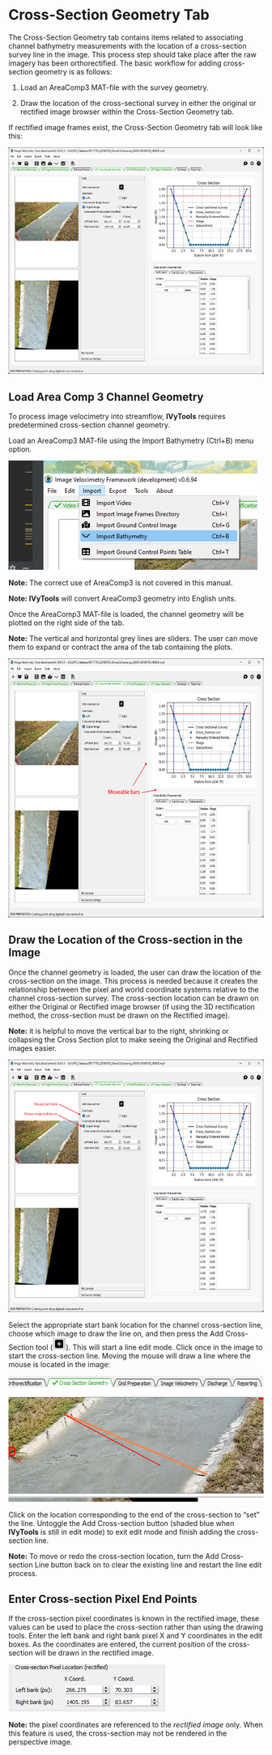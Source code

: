# Cross-Section Geometry Tab

The Cross-Section Geometry tab contains items related to associating
channel bathymetry measurements with the location of a cross-section
survey line in the image. This process step should take place after the
raw imagery has been orthorectified. The basic workflow for adding
cross-section geometry is as follows:

1.  Load an AreaComp3 MAT-file with the survey geometry.

2.  Draw the location of the cross-sectional survey in either the
    original or rectified image browser within the Cross-Section
    Geometry tab.

If rectified image frames exist, the Cross-Section Geometry tab will
look like this:

<img src="../source/assets/cross_section_geometry_tab/media/image1.png"
style="width:5.72493in;height:4.67222in" />

## Load Area Comp 3 Channel Geometry

To process image velocimetry into streamflow, **IVyTools** requires
predetermined cross-section channel geometry.

Load an AreaComp3 MAT-file using the Import Bathymetry (Ctrl+B) menu
option.

<img src="../source/assets/cross_section_geometry_tab/media/image2.png"
style="width:5.12572in;height:2.25031in" />

**Note:** The correct use of AreaComp3 is not covered in this manual.

**Note: IVyTools** will convert AreaComp3 geometry into English units.

Once the AreaComp3 MAT-file is loaded, the channel geometry will be
plotted on the right side of the tab.

**Note:** The vertical and horizontal grey lines are sliders. The user
can move them to expand or contract the area of the tab containing the
plots.

<img src="../source/assets/cross_section_geometry_tab/media/image3.png"
style="width:6.528in;height:5.32762in" />

## Draw the Location of the Cross-section in the Image

Once the channel geometry is loaded, the user can draw the location of
the cross-section on the image. This process is needed because it
creates the relationship between the pixel and world coordinate systems
relative to the channel cross-section survey. The cross-section location
can be drawn on either the Original or Rectified image browser (if using
the 3D rectification method, the cross-section must be drawn on the
Rectified image).

**Note:** it is helpful to move the vertical bar to the right, shrinking
or collapsing the Cross Section plot to make seeing the Original and
Rectified images easier.

<img src="../source/assets/cross_section_geometry_tab/media/image4.png"
style="width:6.376in;height:5.20357in" />

Select the appropriate start bank location for the channel cross-section
line, choose which image to draw the line on, and then press the Add
Cross-Section tool
(<img src="../source/assets/cross_section_geometry_tab/media/image5.png"
style="width:0.27206in;height:0.25in" />). This will start a line edit
mode. Click once in the image to start the cross-section line. Moving
the mouse will draw a line where the mouse is located in the image:

<img src="../source/assets/cross_section_geometry_tab/media/image6.png"
style="width:6.35505in;height:2.59411in" />

Click on the location corresponding to the end of the cross-section to
“set” the line. Untoggle the Add Cross-section button (shaded blue when
**IVyTools** is still in edit mode) to exit edit mode and finish adding
the cross-section line.

**Note:** To move or redo the cross-section location, turn the Add
Cross-section Line button back on to clear the existing line and restart
the line edit process.

## Enter Cross-section Pixel End Points

If the cross-section pixel coordinates is known in the rectified image,
these values can be used to place the cross-section rather than using
the drawing tools. Enter the left bank and right bank pixel X and Y
coordinates in the edit boxes. As the coordinates are entered, the
current position of the cross-section will be drawn in the rectified
image.

<img src="../source/assets/cross_section_geometry_tab/media/image7.png"
style="width:3.22962in;height:0.9793in" />

**Note:** the pixel coordinates are referenced to the *rectified image*
only. When this feature is used, the cross-section may not be rendered
in the perspective image.
